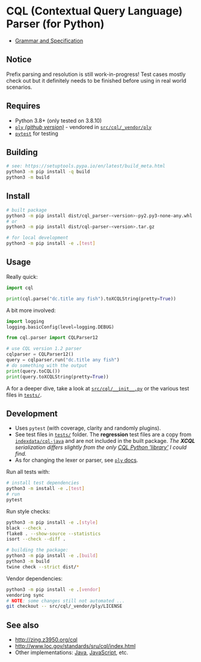 # CQL (Contextual Query Language) Parser (for Python)

* [Grammar and Specification](http://www.loc.gov/standards/sru/cql/spec.html)

## Notice

Prefix parsing and resolution is still work-in-progress!
Test cases mostly check out but it definitely needs to be finished before
using in real world scenarios.

## Requires

* Python 3.8+ (only tested on 3.8.10)
* [`ply` _(github version)_](https://github.com/dabeaz/ply) - vendored in [`src/cql/_vendor/ply`](src/cql/_vendor/ply)
* [`pytest`](https://docs.pytest.org/) for testing

## Building

```bash
# see: https://setuptools.pypa.io/en/latest/build_meta.html
python3 -m pip install -q build
python3 -m build
```

## Install

```bash
# built package
python3 -m pip install dist/cql_parser-<version>-py2.py3-none-any.whl
# or
python3 -m pip install dist/cql-parser-<version>.tar.gz

# for local development
python3 -m pip install -e .[test]
```

## Usage

Really quick:
```python
import cql

print(cql.parse("dc.title any fish").toXCQLString(pretty=True))
```

A bit more involved:
```python
import logging
logging.basicConfig(level=logging.DEBUG)

from cql.parser import CQLParser12

# use CQL version 1.2 parser
cqlparser = CQLParser12()
query = cqlparser.run("dc.title any fish")
# do something with the output
print(query.toCQL())
print(query.toXCQLString(pretty=True))
```

A for a deeper dive, take a look at [`src/cql/__init__.py`](src/cql/__init__.py) or the various test files in [`tests/`](tests/).

## Development

* Uses `pytest` (with coverage, clarity and randomly plugins).
* See test files in [`tests/`](tests/) folder. The **regression** test files are a copy from [`indexdata/cql-java`](https://github.com/indexdata/cql-java) and are not included in the built package. _The **XCQL** serialization differs slightly from the only [CQL Python 'library'](https://github.com/cheshire3/cheshire3/blob/develop/cheshire3/cqlParser.py) I could find._
* As for changing the lexer or parser, see [`ply` docs](http://www.dabeaz.com/ply/ply.html).

Run all tests with:
```bash
# install test dependencies
python3 -m install -e .[test]
# run
pytest
```

Run style checks:
```bash
python3 -m pip install -e .[style]
black --check .
flake8 . --show-source --statistics
isort --check --diff .

# building the package:
python3 -m pip install -e .[build]
python3 -m build
twine check --strict dist/*
```

Vendor dependencies:
```bash
python3 -m pip install -e .[vendor]
vendoring sync
# NOTE: some changes still not automated ...
git checkout -- src/cql/_vendor/ply/LICENSE
```

## See also

* http://zing.z3950.org/cql
* http://www.loc.gov/standards/sru/cql/index.html
* Other implementations: [Java](https://github.com/indexdata/cql-java), [JavaScript](https://github.com/Querela/cql-js), etc.
